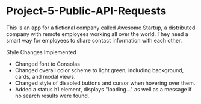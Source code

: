 # Project-5-Public-API-Requests
 This is an app for a fictional company called Awesome Startup, a distributed company with remote employees working all over the world. They need a smart way for employees to share contact information with each other.

Style Changes Implemented
  - Changed font to Consolas
  - Changed overall color scheme to light green, including background, cards, and modal views.
  - Changed style of disabled buttons and cursor when hovering over them.
  - Added a status h1 element, displays "loading..." as well as a message if no search results were found.
